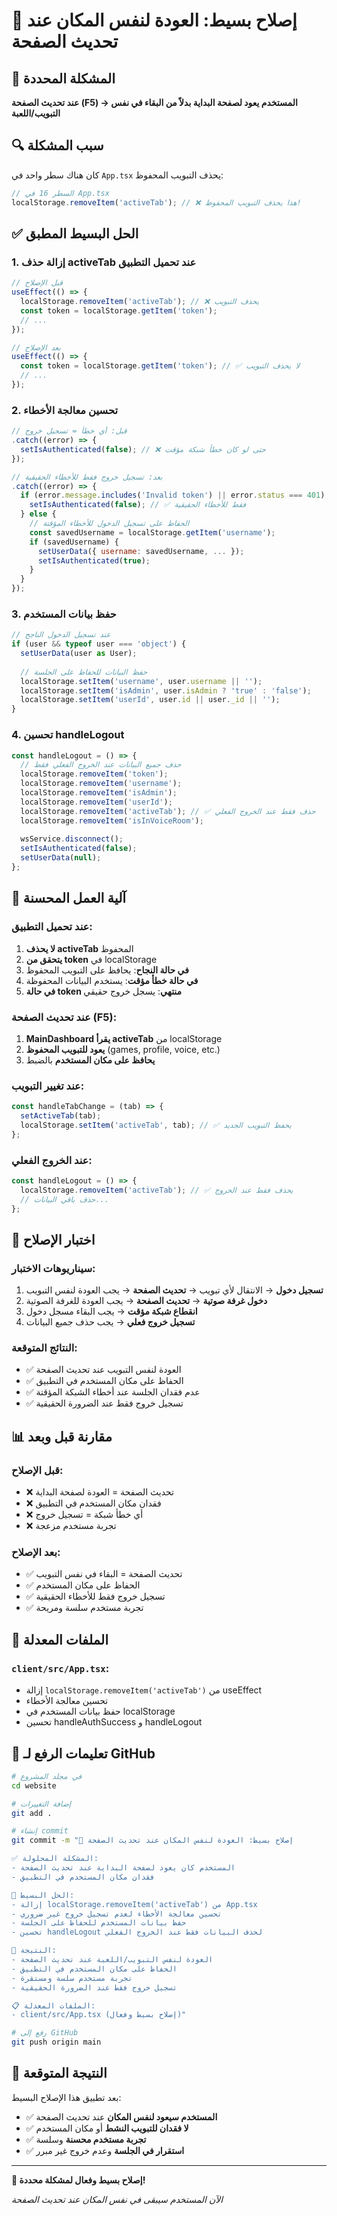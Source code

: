 # 🔧 إصلاح بسيط: العودة لنفس المكان عند تحديث الصفحة

## 🎯 المشكلة المحددة
**عند تحديث الصفحة (F5) → المستخدم يعود لصفحة البداية بدلاً من البقاء في نفس التبويب/اللعبة**

## 🔍 سبب المشكلة
كان هناك سطر واحد في `App.tsx` يحذف التبويب المحفوظ:
```javascript
// السطر 16 في App.tsx
localStorage.removeItem('activeTab'); // ❌ هذا يحذف التبويب المحفوظ!
```

## ✅ الحل البسيط المطبق

### 1. إزالة حذف activeTab عند تحميل التطبيق
```javascript
// قبل الإصلاح
useEffect(() => {
  localStorage.removeItem('activeTab'); // ❌ يحذف التبويب
  const token = localStorage.getItem('token');
  // ...
});

// بعد الإصلاح
useEffect(() => {
  const token = localStorage.getItem('token'); // ✅ لا يحذف التبويب
  // ...
});
```

### 2. تحسين معالجة الأخطاء
```javascript
// قبل: أي خطأ = تسجيل خروج
.catch((error) => {
  setIsAuthenticated(false); // ❌ حتى لو كان خطأ شبكة مؤقت
});

// بعد: تسجيل خروج فقط للأخطاء الحقيقية
.catch((error) => {
  if (error.message.includes('Invalid token') || error.status === 401) {
    setIsAuthenticated(false); // ✅ فقط للأخطاء الحقيقية
  } else {
    // الحفاظ على تسجيل الدخول للأخطاء المؤقتة
    const savedUsername = localStorage.getItem('username');
    if (savedUsername) {
      setUserData({ username: savedUsername, ... });
      setIsAuthenticated(true);
    }
  }
});
```

### 3. حفظ بيانات المستخدم
```javascript
// عند تسجيل الدخول الناجح
if (user && typeof user === 'object') {
  setUserData(user as User);
  
  // حفظ البيانات للحفاظ على الجلسة
  localStorage.setItem('username', user.username || '');
  localStorage.setItem('isAdmin', user.isAdmin ? 'true' : 'false');
  localStorage.setItem('userId', user.id || user._id || '');
}
```

### 4. تحسين handleLogout
```javascript
const handleLogout = () => {
  // حذف جميع البيانات عند الخروج الفعلي فقط
  localStorage.removeItem('token');
  localStorage.removeItem('username');
  localStorage.removeItem('isAdmin');
  localStorage.removeItem('userId');
  localStorage.removeItem('activeTab'); // ✅ حذف فقط عند الخروج الفعلي
  localStorage.removeItem('isInVoiceRoom');
  
  wsService.disconnect();
  setIsAuthenticated(false);
  setUserData(null);
};
```

## 🔄 آلية العمل المحسنة

### عند تحميل التطبيق:
1. **لا يحذف activeTab** المحفوظ
2. **يتحقق من token** في localStorage
3. **في حالة النجاح**: يحافظ على التبويب المحفوظ
4. **في حالة خطأ مؤقت**: يستخدم البيانات المحفوظة
5. **في حالة token منتهي**: يسجل خروج حقيقي

### عند تحديث الصفحة (F5):
1. **MainDashboard يقرأ activeTab** من localStorage
2. **يعود للتبويب المحفوظ** (games, profile, voice, etc.)
3. **يحافظ على مكان المستخدم** بالضبط

### عند تغيير التبويب:
```javascript
const handleTabChange = (tab) => {
  setActiveTab(tab);
  localStorage.setItem('activeTab', tab); // ✅ يحفظ التبويب الجديد
};
```

### عند الخروج الفعلي:
```javascript
const handleLogout = () => {
  localStorage.removeItem('activeTab'); // ✅ يحذف فقط عند الخروج
  // حذف باقي البيانات...
};
```

## 🧪 اختبار الإصلاح

### سيناريوهات الاختبار:
1. **تسجيل دخول** → الانتقال لأي تبويب → **تحديث الصفحة** → يجب العودة لنفس التبويب
2. **دخول غرفة صوتية** → **تحديث الصفحة** → يجب العودة للغرفة الصوتية
3. **انقطاع شبكة مؤقت** → يجب البقاء مسجل دخول
4. **تسجيل خروج فعلي** → يجب حذف جميع البيانات

### النتائج المتوقعة:
- ✅ العودة لنفس التبويب عند تحديث الصفحة
- ✅ الحفاظ على مكان المستخدم في التطبيق
- ✅ عدم فقدان الجلسة عند أخطاء الشبكة المؤقتة
- ✅ تسجيل خروج فقط عند الضرورة الحقيقية

## 📊 مقارنة قبل وبعد

### قبل الإصلاح:
- ❌ تحديث الصفحة = العودة لصفحة البداية
- ❌ فقدان مكان المستخدم في التطبيق
- ❌ أي خطأ شبكة = تسجيل خروج
- ❌ تجربة مستخدم مزعجة

### بعد الإصلاح:
- ✅ تحديث الصفحة = البقاء في نفس التبويب
- ✅ الحفاظ على مكان المستخدم
- ✅ تسجيل خروج فقط للأخطاء الحقيقية
- ✅ تجربة مستخدم سلسة ومريحة

## 🎯 الملفات المعدلة

### `client/src/App.tsx`:
- إزالة `localStorage.removeItem('activeTab')` من useEffect
- تحسين معالجة الأخطاء
- حفظ بيانات المستخدم في localStorage
- تحسين handleAuthSuccess و handleLogout

## 🚀 تعليمات الرفع لـ GitHub

```bash
# في مجلد المشروع
cd website

# إضافة التغييرات
git add .

# إنشاء commit
git commit -m "🔧 إصلاح بسيط: العودة لنفس المكان عند تحديث الصفحة

✅ المشكلة المحلولة:
- المستخدم كان يعود لصفحة البداية عند تحديث الصفحة
- فقدان مكان المستخدم في التطبيق

🔧 الحل البسيط:
- إزالة localStorage.removeItem('activeTab') من App.tsx
- تحسين معالجة الأخطاء لعدم تسجيل خروج غير ضروري
- حفظ بيانات المستخدم للحفاظ على الجلسة
- تحسين handleLogout لحذف البيانات فقط عند الخروج الفعلي

🎯 النتيجة:
- العودة لنفس التبويب/اللعبة عند تحديث الصفحة
- الحفاظ على مكان المستخدم في التطبيق
- تجربة مستخدم سلسة ومستقرة
- تسجيل خروج فقط عند الضرورة الحقيقية

📋 الملفات المعدلة:
- client/src/App.tsx (إصلاح بسيط وفعال)"

# رفع إلى GitHub
git push origin main
```

## 🎉 النتيجة المتوقعة

بعد تطبيق هذا الإصلاح البسيط:
- ✅ **المستخدم سيعود لنفس المكان** عند تحديث الصفحة
- ✅ **لا فقدان للتبويب النشط** أو مكان المستخدم
- ✅ **تجربة مستخدم محسنة** وسلسة
- ✅ **استقرار في الجلسة** وعدم خروج غير مبرر

---

**🎯 إصلاح بسيط وفعال لمشكلة محددة!**

*الآن المستخدم سيبقى في نفس المكان عند تحديث الصفحة*
